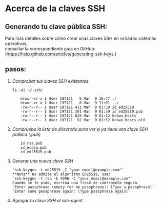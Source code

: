  # Acerca de la claves SSH  

## Generando tu clave pública SSH:

Para más detalles sobre cómo crear unas claves SSH en variados sistemas operativos,  
consultar la correspondiente guía en GitHub: (https://help.github.com/articles/generating-ssh-keys.)  

## pasos:

1. *Comprobar tus claves SSH existentes*   

        
    `ls -al ~/.ssh/`
 ~~~   
        drwxr-xr-x 1 User 197121   0 Mar  9 16:47 ./
        drwxr-xr-x 1 User 197121   0 Mar  9 11:01 ../
        -rw-r--r-- 1 User 197121 411 Mar  9 01:39 id_ed25519
        -rw-r--r-- 1 User 197121 101 Mar  9 01:39 id_ed25519.pub
        -rw-r--r-- 1 User 197121 828 Mar  9 01:52 known_hosts
        -rw-r--r-- 1 User 197121  92 Mar  9 01:52 known_hosts.old 
~~~
2. *Comprueba la lista de directorio para ver si ya tiene una clave SSH pública (.pub)*
 ~~~
        id_rsa.pub
        id_ecdsa.pub
        id_ed25519.pub
~~~  

3. *Generar una nueva clave SSH*  

       `ssh-keygen -t ed25519 -C "your_email@example.com"`  
       **Nota** No admite el algoritmo Ed25519, usa:  
       `ssh-keygen -t rsa -b 4096 -C "your_email@example.com"`  
       Cuando se le pida, escriba una frase de contraseña segura.  
       `Enter passphrase (empty for no passphrase): [Type a passphrase]`  
       `Enter same passphrase again: [Type passphrase again]`  
       
4. *Agregar tu clave SSH al ssh-agent*
